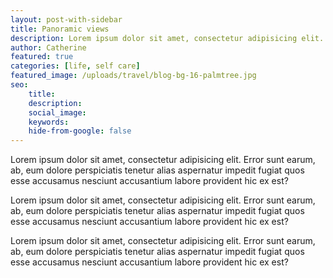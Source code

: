 ```yaml
---
layout: post-with-sidebar
title: Panoramic views
description: Lorem ipsum dolor sit amet, consectetur adipisicing elit. Error sunt earum, ab, eum dolore perspiciatis tenetur alias aspernatur
author: Catherine
featured: true
categories: [life, self care]
featured_image: /uploads/travel/blog-bg-16-palmtree.jpg
seo: 
    title: 
    description: 
    social_image: 
    keywords: 
    hide-from-google: false
---
```


Lorem ipsum dolor sit amet, consectetur adipisicing elit. Error sunt earum, ab, eum dolore perspiciatis tenetur alias aspernatur impedit fugiat quos esse accusamus nesciunt accusantium labore provident hic ex est?

Lorem ipsum dolor sit amet, consectetur adipisicing elit. Error sunt earum, ab, eum dolore perspiciatis tenetur alias aspernatur impedit fugiat quos esse accusamus nesciunt accusantium labore provident hic ex est?

Lorem ipsum dolor sit amet, consectetur adipisicing elit. Error sunt earum, ab, eum dolore perspiciatis tenetur alias aspernatur impedit fugiat quos esse accusamus nesciunt accusantium labore provident hic ex est?